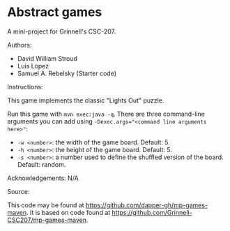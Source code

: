 # Abstract games

A mini-project for Grinnell's CSC-207.

Authors:

* David William Stroud
* Luis Lopez
* Samuel A. Rebelsky (Starter code)

Instructions:

This game implements the classic "Lights Out" puzzle.

Run this game with `mvn exec:java -q`.
There are three command-line arguments you can add using `-Dexec.args="<command line arguments here>"`:
* `-w <number>`: the width of the game board. Default: 5.
* `-h <number>`: the height of the game board. Default: 5.
* `-s <number>`: a number used to define the shuffled version of the board. Default: random.

Acknowledgements: N/A

Source:

This code may be found at <https://github.com/dapper-gh/mp-games-maven>.
It is based on code found at <https://github.com/Grinnell-CSC207/mp-games-maven>.
